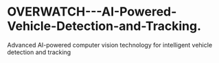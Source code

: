 # OVERWATCH---AI-Powered-Vehicle-Detection-and-Tracking.
Advanced AI-powered computer vision technology for intelligent vehicle detection and tracking
